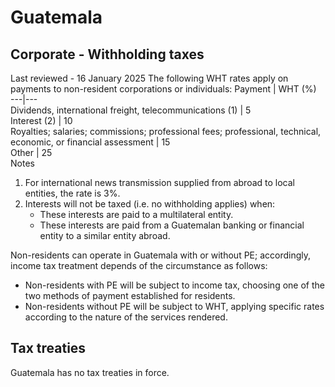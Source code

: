 # Guatemala
## Corporate - Withholding taxes
Last reviewed - 16 January 2025
The following WHT rates apply on payments to non-resident corporations or individuals:
Payment | WHT (%)  
---|---  
Dividends, international freight, telecommunications (1) | 5  
Interest (2) | 10  
Royalties; salaries; commissions; professional fees; professional, technical, economic, or financial assessment | 15  
Other | 25  
Notes
  1. For international news transmission supplied from abroad to local entities, the rate is 3%. 
  2. Interests will not be taxed (i.e. no withholding applies) when: 
     * These interests are paid to a multilateral entity. 
     * These interests are paid from a Guatemalan banking or financial entity to a similar entity abroad. 


Non-residents can operate in Guatemala with or without PE; accordingly, income tax treatment depends of the circumstance as follows:
  * Non-residents with PE will be subject to income tax, choosing one of the two methods of payment established for residents. 
  * Non-residents without PE will be subject to WHT, applying specific rates according to the nature of the services rendered. 


## Tax treaties
Guatemala has no tax treaties in force.
